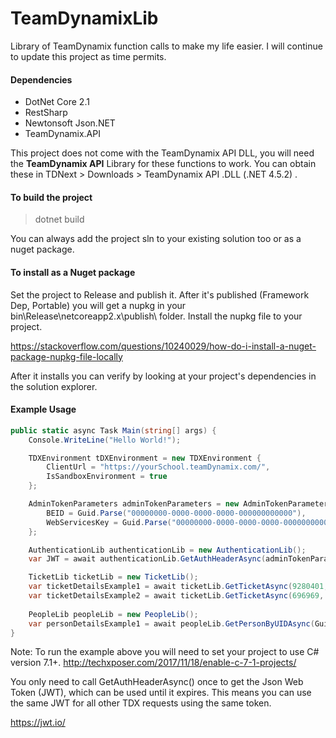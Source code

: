 # TeamDynamixLib
Library of TeamDynamix function calls to make my life easier. I will continue to update this project as time permits.

#### Dependencies
- DotNet Core 2.1
- RestSharp
- Newtonsoft Json.NET
- TeamDynamix.API

This project does not come with the TeamDynamix API DLL, you will need the **TeamDynamix API** Library for these functions to work. You can obtain these in TDNext > Downloads > TeamDynamix API .DLL (.NET 4.5.2) .


#### To build the project
> dotnet build

You can always add the project sln to your existing solution too or as a nuget package.

#### To install as a Nuget package
Set the project to Release and publish it. After it's published (Framework Dep, Portable) you will get a nupkg in your bin\Release\netcoreapp2.x\publish\ folder. Install the  nupkg file to your project.

https://stackoverflow.com/questions/10240029/how-do-i-install-a-nuget-package-nupkg-file-locally

After it installs you can verify by looking at your project's dependencies in the solution explorer.

#### Example Usage
```csharp
public static async Task Main(string[] args) {
    Console.WriteLine("Hello World!");

    TDXEnvironment tDXEnvironment = new TDXEnvironment {
        ClientUrl = "https://yourSchool.teamDynamix.com/",
        IsSandboxEnvironment = true
    };

    AdminTokenParameters adminTokenParameters = new AdminTokenParameters {
        BEID = Guid.Parse("00000000-0000-0000-0000-000000000000"),
        WebServicesKey = Guid.Parse("00000000-0000-0000-0000-000000000000")
    };

    AuthenticationLib authenticationLib = new AuthenticationLib();
    var JWT = await authenticationLib.GetAuthHeaderAsync(adminTokenParameters, tDXEnvironment);

    TicketLib ticketLib = new TicketLib();
    var ticketDetailsExample1 = await ticketLib.GetTicketAsync(9280401, 431, JWT, tDXEnvironment);
    var ticketDetailsExample2 = await ticketLib.GetTicketAsync(696969, 500, JWT, tDXEnvironment);
    
    PeopleLib peopleLib = new PeopleLib();
    var personDetailsExample1 = await peopleLib.GetPersonByUIDAsync(Guid.Parse("00000000-0000-0000-0000-000000000000"), JWT, tDXEnvironment);
}
```
Note: To run the example above you will need to set your project to use C# version 7.1+.
http://techxposer.com/2017/11/18/enable-c-7-1-projects/

You only need to call GetAuthHeaderAsync() once to get the Json Web Token (JWT), which can be used until it expires. This means you can use the same JWT for all other TDX requests using the same token.

https://jwt.io/

